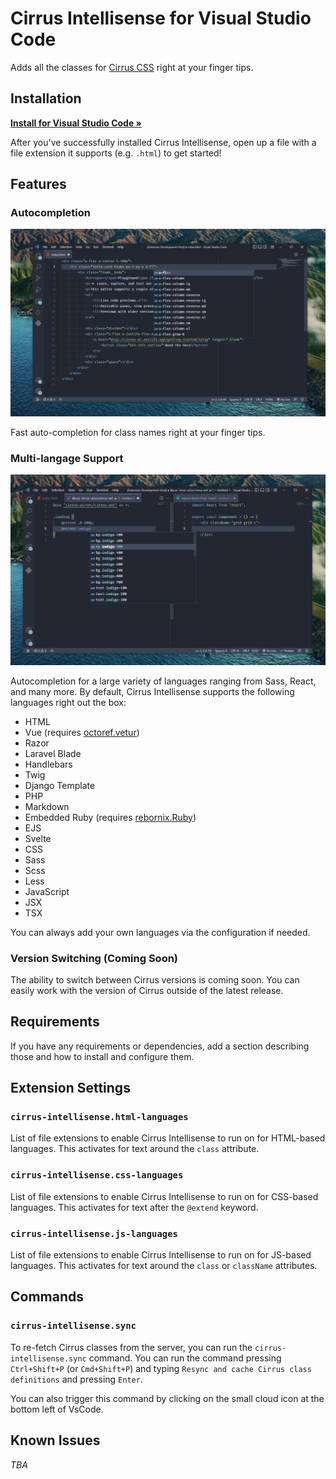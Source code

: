 # Cirrus Intellisense for Visual Studio Code

Adds all the classes for [Cirrus CSS](https://github.com/Spiderpig86/Cirrus/tree/master) right at your finger tips.

## Installation

<a href="https://marketplace.visualstudio.com/items?itemName=Spiderpig86.cirrus-intellisense/"><strong>Install for Visual Studio Code »</strong></a>

After you've successfully installed Cirrus Intellisense, open up a file with a file extension it supports (e.g. `.html`) to get started!

## Features

### Autocompletion

![](https://raw.githubusercontent.com/Cirrus-UI/Cirrus-Intellisense/main/images/Intellisense-AutoComplete.jpg)

Fast auto-completion for class names right at your finger tips.

### Multi-langage Support

![](https://raw.githubusercontent.com/Cirrus-UI/Cirrus-Intellisense/main/images/Intellisense-Languages.jpg)

Autocompletion for a large variety of languages ranging from Sass, React, and many more. By default, Cirrus Intellisense supports the following languages right out the box:

- HTML
- Vue (requires [octoref.vetur](https://marketplace.visualstudio.com/items?itemName=octref.vetur))
- Razor
- Laravel Blade
- Handlebars
- Twig
- Django Template
- PHP
- Markdown
- Embedded Ruby (requires [rebornix.Ruby](https://marketplace.visualstudio.com/items?itemName=rebornix.Ruby))
- EJS
- Svelte
- CSS
- Sass
- Scss
- Less
- JavaScript
- JSX
- TSX

You can always add your own languages via the configuration if needed.

### Version Switching (Coming Soon)

The ability to switch between Cirrus versions is coming soon. You can easily work with the version of Cirrus outside of the latest release.

## Requirements

If you have any requirements or dependencies, add a section describing those and how to install and configure them.

## Extension Settings

### `cirrus-intellisense.html-languages`

List of file extensions to enable Cirrus Intellisense to run on for HTML-based languages. This activates for text around the `class` attribute.

### `cirrus-intellisense.css-languages`

List of file extensions to enable Cirrus Intellisense to run on for CSS-based languages. This activates for text after the `@extend` keyword.

### `cirrus-intellisense.js-languages`

List of file extensions to enable Cirrus Intellisense to run on for JS-based languages. This activates for text around the `class` or `className` attributes.

## Commands

### `cirrus-intellisense.sync`

To re-fetch Cirrus classes from the server, you can run the `cirrus-intellisense.sync` command. You can run the command pressing `Ctrl+Shift+P` (or `Cmd+Shift+P`) and typing `Resync and cache Cirrus class definitions` and pressing `Enter`.

You can also trigger this command by clicking on the small cloud icon at the bottom left of VsCode.

## Known Issues

*TBA*

